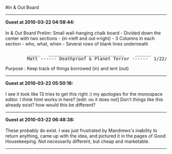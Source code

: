 #In & Out Board
<hr>
<b>Guest at 2010-03-22 04:58:44:</b><br /><br />
In & Out Board
Prelim:
Small wall-hanging chalk board
    - Divided down the center with two sections
        - (in->left and out->right)
    - 3 Columns in each section
        - who, what, when
    - Several rows of blank lines underneath
<pre>
		_____	____________________________	______
		Matt ------ Deathproof & Planet Terror ------  1/22/09
</pre>
Purpose : Keep track of things borrowed (in) and lent (out)<hr>
<b>Guest at 2010-03-22 05:50:18:</b><br /><br />I see it took like 13 tries to get this right :) my apologies for the monospace editor. I think html works in here? [edit: no it does not]
Don't things like this already exist? how would this be different?<hr>
<b>Guest at 2010-03-22 06:48:38:</b><br /><br />These probably do exist. I was just frustrated by Mandrews's inability to return anything, came up with the idea, and pictured it in the pages of Good Housekeeping. Not necessarily different, but cheap and marketable.<hr>
